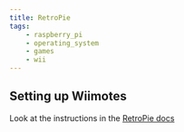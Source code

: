 ```yaml
---
title: RetroPie
tags:
    - raspberry_pi
    - operating_system
    - games
    - wii
---
```


## Setting up Wiimotes

Look at the instructions in the [RetroPie docs](https://retropie.org.uk/docs/Wiimote-Controller/)

